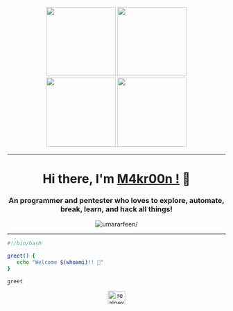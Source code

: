 <p align="center"> <img src="https://octodex.github.com/images/vinyltocat.png" height="160px" width="160px"> <img src="https://octodex.github.com/images/daftpunktocat-thomas.gif" height="160px" width="160px">
<br>
<img src="https://octodex.github.com/images/daftpunktocat-guy.gif" height="160px" width="160px"> <img src="https://octodex.github.com/images/Robotocat.png" height="160px" width="160px"></p> 
<hr>
 <h1 align="center">Hi there, I'm <a href="https://t.me/M4kr00n"  target="_blank">M4kr00n !</a> 👋</h1> 
  
 <h3 align="center">An programmer and pentester who loves to explore, automate, break, learn, and hack all things!</h3>
 <p align="center"> <img src="https://komarev.com/ghpvc/?username=realnex0nix&style=flat&color=blueviolet" alt=umararfeen/> </p>
<hr>

 ```bash
#!/bin/bash

greet() {
    echo "Welcome $(whoami)!! 👋"
}

greet
```
  
 <p align="center"> 
     <a href="https://twitter.com/realnex0nix" target="blank"><img align="center" src="https://raw.githubusercontent.com/rahuldkjain/github-profile-readme-generator/master/src/images/icons/Social/twitter.svg" alt="realnex0nix" height="30" width="40" /></a> 
 </p>
